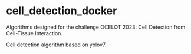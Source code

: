 # cell_detection_docker
Algorithms designed for the challenge OCELOT 2023: Cell Detection from Cell-Tissue Interaction.

Cell detection algorithm based on yolov7.
